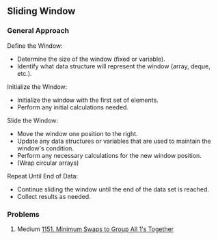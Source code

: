 ## Sliding Window

### General Approach

Define the Window:
- Determine the size of the window (fixed or variable).
- Identify what data structure will represent the window (array, deque, etc.).

Initialize the Window:
- Initialize the window with the first set of elements.
- Perform any initial calculations needed.

Slide the Window:
- Move the window one position to the right.
- Update any data structures or variables that are used to maintain the window's condition.
- Perform any necessary calculations for the new window position.
- (Wrap circular arrays)

Repeat Until End of Data:
- Continue sliding the window until the end of the data set is reached.
- Collect results as needed.

### Problems

1. Medium [1151. Minimum Swaps to Group All 1's Together](https://leetcode.com/problems/minimum-swaps-to-group-all-1s-together/)
